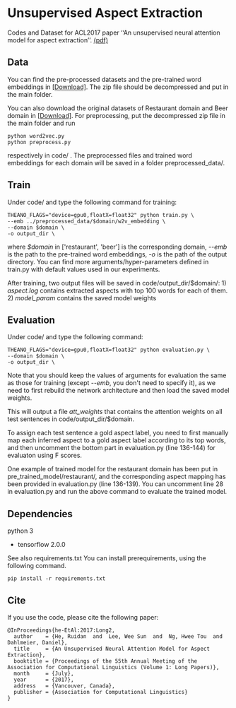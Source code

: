 # Unsupervised Aspect Extraction
Codes and Dataset for ACL2017 paper ‘‘An unsupervised neural attention model for aspect extraction’’. [(pdf)](http://aclweb.org/anthology/P/P17/P17-1036.pdf)

## Data
You can find the pre-processed datasets and the pre-trained word embeddings in [[Download]](https://drive.google.com/open?id=1L4LRi3BWoCqJt5h45J2GIAW9eP_zjiNc). The zip file should be decompressed and put in the main folder.

You can also download the original datasets of Restaurant domain and Beer domain in [[Download]](https://drive.google.com/open?id=1qzbTiJ2IL5ATZYNMp2DRkHvbFYsnOVAQ). For preprocessing, put the decompressed zip file in the main folder and run 
```
python word2vec.py
python preprocess.py
```
respectively in code/ . The preprocessed files and trained word embeddings for each domain will be saved in a folder preprocessed_data/.

## Train
Under code/ and type the following command for training:
```
THEANO_FLAGS="device=gpu0,floatX=float32" python train.py \
--emb ../preprocessed_data/$domain/w2v_embedding \
--domain $domain \
-o output_dir \
```
where *$domain* in ['restaurant', 'beer'] is the corresponding domain, *--emb* is the path to the pre-trained word embeddings, *-o* is the path of the output directory. You can find more arguments/hyper-parameters defined in train.py with default values used in our experiments.

After training, two output files will be saved in code/output_dir/$domain/: 1) *aspect.log* contains extracted aspects with top 100 words for each of them. 2) *model_param* contains the saved model weights

## Evaluation
Under code/ and type the following command:
```
THEANO_FLAGS="device=gpu0,floatX=float32" python evaluation.py \
--domain $domain \
-o output_dir \
```
Note that you should keep the values of arguments for evaluation the same as those for training (except *--emb*, you don't need to specify it), as we need to first rebuild the network architecture and then load the saved model weights.

This will output a file *att_weights* that contains the attention weights on all test sentences in code/output_dir/$domain.

To assign each test sentence a gold aspect label, you need to first manually map each inferred aspect to a gold aspect label according to its top words, and then uncomment the bottom part in evaluation.py (line 136-144) for evaluaton using F scores.

One example of trained model for the restaurant domain has been put in pre_trained_model/restaurant/, and the corresponding aspect mapping has been provided in evaluation.py (line 136-139). You can uncomment line 28 in evaluation.py and run the above command to evaluate the trained model.

## Dependencies

python 3

* tensorflow 2.0.0

See also requirements.txt
You can install prerequirements, using the following command.

```
pip install -r requirements.txt
```

## Cite
If you use the code, please cite the following paper:
```
@InProceedings{he-EtAl:2017:Long2,
  author    = {He, Ruidan  and  Lee, Wee Sun  and  Ng, Hwee Tou  and  Dahlmeier, Daniel},
  title     = {An Unsupervised Neural Attention Model for Aspect Extraction},
  booktitle = {Proceedings of the 55th Annual Meeting of the Association for Computational Linguistics (Volume 1: Long Papers)},
  month     = {July},
  year      = {2017},
  address   = {Vancouver, Canada},
  publisher = {Association for Computational Linguistics}
}
```





